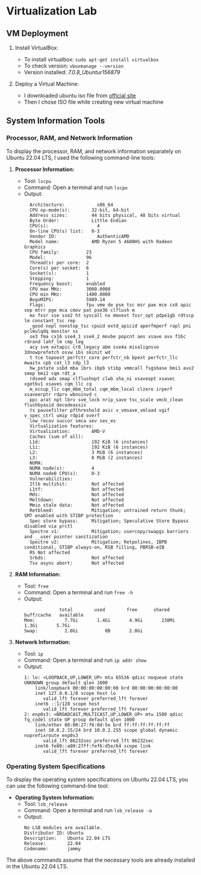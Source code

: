 # Virtualization Lab

## VM Deployment

1. Install VirtualBox:
    - To install virtualbox: `sudo apt-get install virtualbox`
    - To check version: `vboxmanage --version`
    - Version installed: _7.0.8_Ubuntur156879_

2. Deploy a Virtual Machine:
    - I downloaded ubuntu iso file from [official site](https://ubuntu.com/download/desktop)
    - Then I chose ISO file while creating new virtual machine

## System Information Tools

### Processor, RAM, and Network Information

To display the processor, RAM, and network information separately on Ubuntu 22.04 LTS, I used the following command-line tools:

1. **Processor Information:**
    - Tool: `lscpu`
    - Command: Open a terminal and run `lscpu`
   - Output:
     ```
       Architecture:            x86_64
       CPU op-mode(s):        32-bit, 64-bit
       Address sizes:         44 bits physical, 48 bits virtual
       Byte Order:            Little Endian
       CPU(s):                  4
       On-line CPU(s) list:   0-3
       Vendor ID:               AuthenticAMD
       Model name:            AMD Ryzen 5 4600HS with Radeon Graphics
       CPU family:          23
       Model:               96
       Thread(s) per core:  2
       Core(s) per socket:  6
       Socket(s):           1
       Stepping:            1
       Frequency boost:     enabled
       CPU max MHz:         3000.0000
       CPU min MHz:         1400.0000
       BogoMIPS:            5989.14
       Flags:               fpu vme de pse tsc msr pae mce cx8 apic sep mtrr pge mca cmov pat pse36 clflush m
       mx fxsr sse sse2 ht syscall nx mmxext fxsr_opt pdpe1gb rdtscp lm constant_tsc rep
       _good nopl nonstop_tsc cpuid extd_apicid aperfmperf rapl pni pclmulqdq monitor ss
       se3 fma cx16 sse4_1 sse4_2 movbe popcnt aes xsave avx f16c rdrand lahf_lm cmp_leg
       acy svm extapic cr8_legacy abm sse4a misalignsse 3dnowprefetch osvw ibs skinit wd
       t tce topoext perfctr_core perfctr_nb bpext perfctr_llc mwaitx cpb cat_l3 cdp_l3
       hw_pstate ssbd mba ibrs ibpb stibp vmmcall fsgsbase bmi1 avx2 smep bmi2 cqm rdt_a
       rdseed adx smap clflushopt clwb sha_ni xsaveopt xsavec xgetbv1 xsaves cqm_llc cq
       m_occup_llc cqm_mbm_total cqm_mbm_local clzero irperf xsaveerptr rdpru wbnoinvd c
       ppc arat npt lbrv svm_lock nrip_save tsc_scale vmcb_clean flushbyasid decodeassis
       ts pausefilter pfthreshold avic v_vmsave_vmload vgif v_spec_ctrl umip rdpid overf
       low_recov succor smca sev sev_es
       Virtualization features:
       Virtualization:        AMD-V
       Caches (sum of all):     
       L1d:                   192 KiB (6 instances)
       L1i:                   192 KiB (6 instances)
       L2:                    3 MiB (6 instances)
       L3:                    8 MiB (2 instances)
       NUMA:                    
       NUMA node(s):          4
       NUMA node0 CPU(s):     0-3
       Vulnerabilities:         
       Itlb multihit:         Not affected
       L1tf:                  Not affected
       Mds:                   Not affected
       Meltdown:              Not affected
       Mmio stale data:       Not affected
       Retbleed:              Mitigation; untrained return thunk; SMT enabled with STIBP protection
       Spec store bypass:     Mitigation; Speculative Store Bypass disabled via prctl
       Spectre v1:            Mitigation; usercopy/swapgs barriers and __user pointer sanitization
       Spectre v2:            Mitigation; Retpolines, IBPB conditional, STIBP always-on, RSB filling, PBRSB-eIB
       RS Not affected
       Srbds:                 Not affected
       Tsx async abort:       Not affected

     ```

2. **RAM Information:**
    - Tool: `free`
    - Command: Open a terminal and run `free -h`
    - Output:
      ```
                   total        used        free      shared  buff/cache   available
      Mem:           7.7Gi       1.4Gi       4.9Gi       238Mi       1.3Gi       5.7Gi
      Swap:          2.0Gi          0B       2.0Gi
      ```

3. **Network Information:**
    - Tool: `ip`
    - Command: Open a terminal and run `ip addr show`
    - Output:
      ```
      1: lo: <LOOPBACK,UP,LOWER_UP> mtu 65536 qdisc noqueue state UNKNOWN group default qlen 1000
          link/loopback 00:00:00:00:00:00 brd 00:00:00:00:00:00
          inet 127.0.0.1/8 scope host lo
             valid_lft forever preferred_lft forever
          inet6 ::1/128 scope host
             valid_lft forever preferred_lft forever
      2: enp0s3: <BROADCAST,MULTICAST,UP,LOWER_UP> mtu 1500 qdisc fq_codel state UP group default qlen 1000
          link/ether 08:00:27:f6:0d:5e brd ff:ff:ff:ff:ff:ff
          inet 10.0.2.15/24 brd 10.0.2.255 scope global dynamic noprefixroute enp0s3
             valid_lft 86232sec preferred_lft 86232sec
          inet6 fe80::a00:27ff:fef6:d5e/64 scope link
             valid_lft forever preferred_lft forever
      ```

### Operating System Specifications

To display the operating system specifications on Ubuntu 22.04 LTS, you can use the following command-line tool:

- **Operating System Information:**
    - Tool: `lsb_release`
    - Command: Open a terminal and run `lsb_release -a`
    - Output:
      ```
      No LSB modules are available.
      Distributor ID: Ubuntu
      Description:    Ubuntu 22.04 LTS
      Release:        22.04
      Codename:       jammy
      ```

The above commands assume that the necessary tools are already installed in the Ubuntu 22.04 LTS.